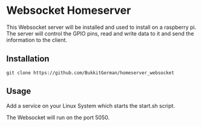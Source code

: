 # Websocket Homeserver
This Websocket server will be installed and used to install on a raspberry pi. The server will control the GPIO pins, read and write data to it and send the information to the client.


## Installation
```
git clone https://github.com/BukkitGerman/homeserver_websocket
```

## Usage
Add a service on your Linux System which starts the start.sh script.

The Websocket will run on the port 5050.